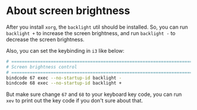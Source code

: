# About screen brightness

After you install `xorg`, the `backlight` util should be installed. So, you
can run `backlight +` to increase the screen brightness, and run `backlight -`
to decrease the screen brightness.

Also, you can set the keybinding in `i3` like below:

```bash
# ===========================================================================
# Screen brightness control
# ===========================================================================
bindcode 67 exec --no-startup-id backlight -
bindcode 68 exec --no-startup-id backlight +
```

But make sure change `67` and `68` to your keyboard key code, you can run `xev`
to print out the key code if you don't sure about that.

